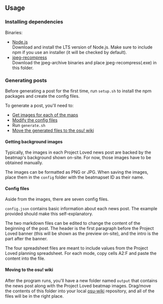 ## Usage

### Installing dependencies

Binaries:
- [Node.js](https://nodejs.org/en/download/)  
Download and install the LTS version of Node.js. Make sure to include npm if you use an installer (it will be checked by default).
- [jpeg-recompress](https://github.com/danielgtaylor/jpeg-archive/releases)  
Download the jpeg-archive binaries and place jpeg-recompress(.exe) in this folder.

### Generating posts

Before generating a post for the first time, run `setup.sh` to install the npm packages and create the config files.

To generate a post, you'll need to:
- [Get images for each of the maps](#getting-background-images)
- [Modify the config files](#config-files)
- Run `generate.sh`
- [Move the generated files to the osu! wiki](#moving-to-the-osu!-wiki)

#### Getting background images

Typically, the images in each Project Loved news post are backed by the beatmap's background shown on-site. For now, those images have to be obtained manually.

The images can be formatted as PNG or JPG. When saving the images, place them in the `config` folder with the beatmapset ID as their name.

#### Config files

Aside from the images, there are seven config files.

`config.json` contains basic information about each news post. The example provided should make this self-explanatory.

The two markdown files can be edited to change the content of the beginning of the post. The header is the first paragraph before the Project Loved banner (this will be shown as the preview on-site), and the intro is the part after the banner.

The four spreadsheet files are meant to include values from the Project Loved planning spreadsheet. For each mode, copy cells A2:F and paste the content into the file.

#### Moving to the osu! wiki

After the program runs, you'll have a new folder named `output` that contains the news post along with the Project Loved beatmap images. Drag/move the contents of this folder into your local [osu-wiki](https://github.com/ppy/osu-wiki) repository, and all of the files will be in the right place.
